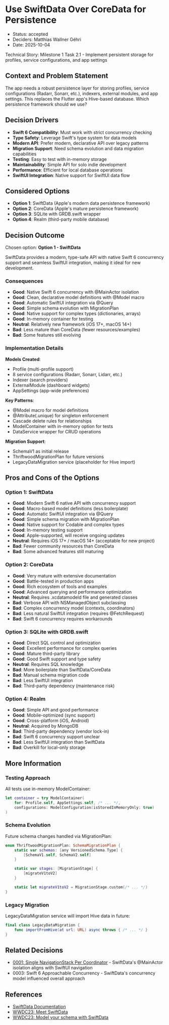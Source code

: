 # Use SwiftData Over CoreData for Persistence

- Status: accepted
- Deciders: Matthias Wallner Géhri
- Date: 2025-10-04

Technical Story: Milestone 1 Task 2.1 - Implement persistent storage for profiles, service configurations, and app settings

## Context and Problem Statement

The app needs a robust persistence layer for storing profiles, service configurations (Radarr, Sonarr, etc.), indexers, external modules, and app settings. This replaces the Flutter app's Hive-based database. Which persistence framework should we use?

## Decision Drivers

- **Swift 6 Compatibility**: Must work with strict concurrency checking
- **Type Safety**: Leverage Swift's type system for data models
- **Modern API**: Prefer modern, declarative API over legacy patterns
- **Migration Support**: Need schema evolution and data migration capabilities
- **Testing**: Easy to test with in-memory storage
- **Maintainability**: Simple API for solo indie development
- **Performance**: Efficient for local database operations
- **SwiftUI Integration**: Native support for SwiftUI data flow

## Considered Options

- **Option 1**: SwiftData (Apple's modern data persistence framework)
- **Option 2**: CoreData (Apple's mature persistence framework)
- **Option 3**: SQLite with GRDB.swift wrapper
- **Option 4**: Realm (third-party mobile database)

## Decision Outcome

Chosen option: **Option 1 - SwiftData**

SwiftData provides a modern, type-safe API with native Swift 6 concurrency support and seamless SwiftUI integration, making it ideal for new development.

### Consequences

- **Good**: Native Swift 6 concurrency with @MainActor isolation
- **Good**: Clean, declarative model definitions with @Model macro
- **Good**: Automatic SwiftUI integration via @Query
- **Good**: Simple schema evolution with MigrationPlan
- **Good**: Native support for complex types (dictionaries, arrays)
- **Good**: In-memory container for testing
- **Neutral**: Relatively new framework (iOS 17+, macOS 14+)
- **Bad**: Less mature than CoreData (fewer resources/examples)
- **Bad**: Some features still evolving

### Implementation Details

**Models Created**:

- Profile (multi-profile support)
- 8 service configurations (Radarr, Sonarr, Lidarr, etc.)
- Indexer (search providers)
- ExternalModule (dashboard widgets)
- AppSettings (app-wide preferences)

**Key Patterns**:

- @Model macro for model definitions
- @Attribute(.unique) for singleton enforcement
- Cascade delete rules for relationships
- ModelContainer with in-memory option for tests
- DataService wrapper for CRUD operations

**Migration Support**:

- SchemaV1 as initial release
- ThriftwoodMigrationPlan for future versions
- LegacyDataMigration service (placeholder for Hive import)

## Pros and Cons of the Options

### Option 1: SwiftData

- **Good**: Modern Swift 6 native API with concurrency support
- **Good**: Macro-based model definitions (less boilerplate)
- **Good**: Automatic SwiftUI integration via @Query
- **Good**: Simple schema migration with MigrationPlan
- **Good**: Native support for Codable and complex types
- **Good**: In-memory testing support
- **Good**: Apple-supported, will receive ongoing updates
- **Neutral**: Requires iOS 17+ / macOS 14+ (acceptable for new project)
- **Bad**: Fewer community resources than CoreData
- **Bad**: Some advanced features still maturing

### Option 2: CoreData

- **Good**: Very mature with extensive documentation
- **Good**: Battle-tested in production apps
- **Good**: Rich ecosystem of tools and examples
- **Good**: Advanced querying and performance optimization
- **Neutral**: Requires .xcdatamodeld file and generated classes
- **Bad**: Verbose API with NSManagedObject subclassing
- **Bad**: Complex concurrency model (contexts, coordinators)
- **Bad**: Less natural SwiftUI integration (requires @FetchRequest)
- **Bad**: Swift 6 concurrency requires workarounds

### Option 3: SQLite with GRDB.swift

- **Good**: Direct SQL control and optimization
- **Good**: Excellent performance for complex queries
- **Good**: Mature third-party library
- **Good**: Good Swift support and type safety
- **Neutral**: Requires SQL knowledge
- **Bad**: More boilerplate than SwiftData/CoreData
- **Bad**: Manual schema migration code
- **Bad**: Less SwiftUI integration
- **Bad**: Third-party dependency (maintenance risk)

### Option 4: Realm

- **Good**: Simple API and good performance
- **Good**: Mobile-optimized (sync support)
- **Good**: Cross-platform (iOS, Android)
- **Neutral**: Acquired by MongoDB
- **Bad**: Third-party dependency (vendor lock-in)
- **Bad**: Swift 6 concurrency support unclear
- **Bad**: Less SwiftUI integration than SwiftData
- **Bad**: Overkill for local-only storage

## More Information

### Testing Approach

All tests use in-memory ModelContainer:

```swift
let container = try ModelContainer(
    for: Profile.self, AppSettings.self, /* ... */,
    configurations: ModelConfiguration(isStoredInMemoryOnly: true)
)
```

### Schema Evolution

Future schema changes handled via MigrationPlan:

```swift
enum ThriftwoodMigrationPlan: SchemaMigrationPlan {
    static var schemas: [any VersionedSchema.Type] {
        [SchemaV1.self, SchemaV2.self]
    }

    static var stages: [MigrationStage] {
        [migrateV1toV2]
    }

    static let migrateV1toV2 = MigrationStage.custom(/* ... */)
}
```

### Legacy Migration

LegacyDataMigration service will import Hive data in future:

```swift
final class LegacyDataMigration {
    func importFromHive(at url: URL) async throws { /* ... */ }
}
```

## Related Decisions

- [0001: Single NavigationStack Per Coordinator](0001-single-navigationstack-per-coordinator.md) - SwiftData's @MainActor isolation aligns with SwiftUI navigation
- 0003: Swift 6 Approachable Concurrency - SwiftData's concurrency model influenced overall approach

## References

- [SwiftData Documentation](https://developer.apple.com/documentation/swiftdata)
- [WWDC23: Meet SwiftData](https://developer.apple.com/videos/play/wwdc2023/10187/)
- [WWDC23: Model your schema with SwiftData](https://developer.apple.com/videos/play/wwdc2023/10195/)
